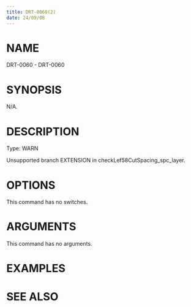 ```yaml
---
title: DRT-0060(2)
date: 24/09/08
---
```


# NAME

DRT-0060 - DRT-0060

# SYNOPSIS

N/A.

# DESCRIPTION

Type: WARN

Unsupported branch EXTENSION in checkLef58CutSpacing_spc_layer.

# OPTIONS

This command has no switches.

# ARGUMENTS

This command has no arguments.

# EXAMPLES

# SEE ALSO
